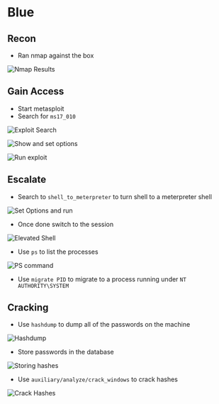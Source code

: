 # Blue

## Recon

- Ran nmap against the box

![Nmap Results](screenshots/2022-08-01-18-32-29.png)

## Gain Access 

- Start metasploit
- Search for `ms17_010`

![Exploit Search](screenshots/2022-08-01-18-36-56.png)

![Show and set options](screenshots/2022-08-01-18-38-20.png)

![Run exploit](screenshots/2022-08-01-18-42-38.png)

## Escalate

- Search to `shell_to_meterpreter` to turn shell to a meterpreter shell 

![Set Options and run](screenshots/2022-08-01-18-46-56.png)

- Once done switch to the session

![Elevated Shell](screenshots/2022-08-01-18-52-52.png)

- Use `ps` to list the processes

![PS command](screenshots/2022-08-01-18-59-12.png)

- Use `migrate PID` to migrate to a process running under `NT AUTHORITY\SYSTEM`

## Cracking
- Use `hashdump` to dump all of the passwords on the machine

![Hashdump](screenshots/2022-08-01-19-06-02.png)

- Store passwords in the database

![Storing hashes](screenshots/2022-08-01-19-22-03.png)

- Use `auxiliary/analyze/crack_windows` to crack hashes

![Crack Hashes](screenshots/2022-08-01-19-23-49.png)
